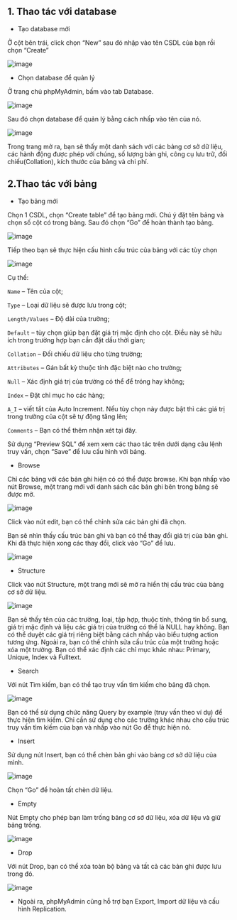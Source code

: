 ## 1. Thao tác với database

- Tạo database mới

Ở cột bên trái, click chọn “New” sau đó nhập vào tên CSDL của bạn rồi chọn “Create”

![image](https://user-images.githubusercontent.com/111716161/191885577-1e379391-abdd-410f-b651-9c86b1bdbca4.png)

- Chọn database để quản lý

 Ở trang chủ phpMyAdmin, bấm vào tab Database.
 
 ![image](https://user-images.githubusercontent.com/111716161/191885846-2d624ce0-e2ef-4e60-95bf-5273fa783130.png)

Sau đó chọn database để quản lý bằng cách nhấp vào tên của nó.

![image](https://user-images.githubusercontent.com/111716161/191885868-91831b0c-126d-4a9b-89e7-796eacb6da85.png)

Trong trang mở ra, bạn sẽ thấy một danh sách với các bảng cơ sở dữ liệu, các hành động được phép với chúng, số lượng bản ghi, công cụ lưu trữ, đối chiếu(Collation), kích thước của bảng và chi phí.

## 2.Thao tác với bảng

- Tạo bảng mới 

Chọn 1 CSDL, chọn “Create table” để tạo bảng mới. Chú ý đặt tên bảng và chọn số cột có trong bảng. Sau đó chọn “Go” để hoàn thành tạo bảng.

![image](https://user-images.githubusercontent.com/111716161/191885635-9a9999b7-cb7d-4e54-a74b-7d41e30ad175.png)

Tiếp theo bạn sẽ thực hiện cấu hình cấu trúc của bảng với các tùy chọn

![image](https://user-images.githubusercontent.com/111716161/191885648-9f004d89-2d1b-4f64-b688-e26ae293321c.png)

Cụ thể:

 `Name` – Tên của cột;

`Type` – Loại dữ liệu sẽ được lưu trong cột;

`Length/Values` – Độ dài của trường;

`Default` – tùy chọn giúp bạn đặt giá trị mặc định cho cột. Điều này sẽ hữu ích trong trường hợp bạn cần đặt dấu thời gian;

`Collation` – Đối chiếu dữ liệu cho từng trường;

`Attributes` – Gán bất kỳ thuộc tính đặc biệt nào cho trường;

`Null` – Xác định giá trị của trường có thể để tróng hay không;

`Index` – Đặt chỉ mục ho các hàng;

`A_I` – viết tắt của Auto Increment. Nếu tùy chọn này được bật thì các giá trị trong trường của cột sẽ tự động tăng lên;

`Comments` – Bạn có thể thêm nhận xét tại đây.

Sử dụng “Preview SQL” để xem xem các thao tác trên dưới dạng câu lệnh truy vấn, chọn “Save” để lưu cấu hình với bảng.

- Browse

Chỉ các bảng với các bản ghi hiện có có thể được browse. Khi bạn nhấp vào nút Browse, một trang mới với danh sách các bản ghi bên trong bảng sẽ được mở.

![image](https://user-images.githubusercontent.com/111716161/191886010-0a680c3d-0fa4-41b7-8445-f26056eb576e.png)

Click vào nút edit, bạn có thể chỉnh sửa các bản ghi đã chọn.

Bạn sẽ nhìn thấy cấu trúc bản ghi và bạn có thể thay đổi giá trị của bản ghi. Khi đã thực hiện xong các thay đổi, click vào “Go” để lưu.

![image](https://user-images.githubusercontent.com/111716161/191886029-04b183e5-4fbf-4772-b6a6-25c943df6794.png)

- Structure

Click vào nút Structure, một trang mới sẽ mở ra hiển thị cấu trúc của bảng cơ sở dữ liệu.

![image](https://user-images.githubusercontent.com/111716161/191886058-45231544-6582-4e2d-9050-6511f546e047.png)

Bạn sẽ thấy tên của các trường, loại, tập hợp, thuộc tính, thông tin bổ sung, giá trị mặc định và liệu các giá trị của trường có thể là NULL hay không. Bạn có thể duyệt các giá trị riêng biệt bằng cách nhấp vào biểu tượng action tương ứng. Ngoài ra, bạn có thể chỉnh sửa cấu trúc của một trường hoặc xóa một trường. Bạn có thể xác định các chỉ mục khác nhau: Primary, Unique, Index và Fulltext.

- Search

Với nút Tìm kiếm, bạn có thể tạo truy vấn tìm kiếm cho bảng đã chọn.

![image](https://user-images.githubusercontent.com/111716161/191886090-2ad42c6e-56c1-4654-9505-d8b85953b43c.png)

Bạn có thể sử dụng chức năng Query by example (truy vấn theo ví dụ) để thực hiện tìm kiếm. Chỉ cần sử dụng cho các trường khác nhau cho cấu trúc truy vấn tìm kiếm của bạn và nhấp vào nút Go để thực hiện nó.

- Insert

Sử dụng nút Insert, bạn có thể chèn bản ghi vào bảng cơ sở dữ liệu của mình.

![image](https://user-images.githubusercontent.com/111716161/191886137-240bcf04-0181-4fde-b086-e4087f001b35.png)

Chọn “Go” để hoàn tất chèn dữ liệu.

- Empty

Nút Empty cho phép bạn làm trống bảng cơ sở dữ liệu, xóa dữ liệu và giữ bảng trống.

![image](https://user-images.githubusercontent.com/111716161/191886164-dcc56fd1-01f4-4480-9679-275351d3dcae.png)

- Drop

Với nút Drop, bạn có thể xóa toàn bộ bảng và tất cả các bản ghi được lưu trong đó.

![image](https://user-images.githubusercontent.com/111716161/191886202-ef4b6814-18dd-42f1-8a32-26890b8ddcc9.png)

- Ngoài ra, phpMyAdmin cũng hỗ trợ bạn Export, Import dữ liệu và cấu hình Replication.
